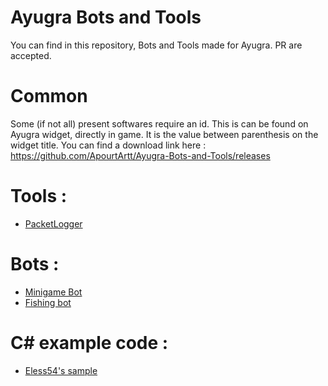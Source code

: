 # Ayugra Bots and Tools

You can find in this repository, Bots and Tools made for Ayugra. PR are accepted.

# Common

Some (if not all) present softwares require an id. This is can be found on Ayugra widget, directly in game. It is the value between parenthesis on the widget title.
You can find a download link here : https://github.com/ApourtArtt/Ayugra-Bots-and-Tools/releases

# Tools :

- [PacketLogger](https://github.com/ApourtArtt/Ayugra-Bots-and-Tools/tree/main/PacketLogger)

# Bots :

- [Minigame Bot](https://github.com/ApourtArtt/Ayugra-Bots-and-Tools/tree/main/Minigame%20Bot)
- [Fishing bot](https://github.com/ApourtArtt/Ayugra-Bots-and-Tools/tree/main/Fishing%20Bot)

# C# example code :
- [Eless54's sample](https://github.com/Eless54/AyugraAPI-C-Connection)
